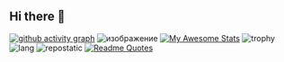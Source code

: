 ## Hi there 👋
[![github activity graph](https://github-readme-activity-graph.vercel.app/graph?username=KIRALAINEisSTUPID&theme=dracula)](https://github.com/ashutosh00710/github-readme-activity-graph)
![изображение](https://github.com/user-attachments/assets/d79abede-4485-4411-b6bc-40a28e1e3a61)
[![My Awesome Stats](https://awesome-github-stats.azurewebsites.net/user-stats/KIRALAINEisSTUPID?cardType=github&theme=dracula&preferLogin=false&Background=000000)](https://git.io/awesome-stats-card)
![trophy](https://github-profile-trophy.vercel.app/?username=ryo-ma&theme=dracula)
![lang](http://github-profile-summary-cards.vercel.app/api/cards/most-commit-language?username=KIRALAINEisSTUPID&theme=dracula&exclude=html)
![repostatic](http://github-profile-summary-cards.vercel.app/api/cards/repos-per-language?username=KIRALAINEisSTUPID&theme=dracula&exclude=html)
[![Readme Quotes](https://quotes-github-readme.vercel.app/api?type=horizontal&theme=dracula&border=true&quote=I%20don%27t%20see%20myself%20as%20a%20visionary%20at%20all)](https://github.com/piyushsuthar/github-readme-quotes)
